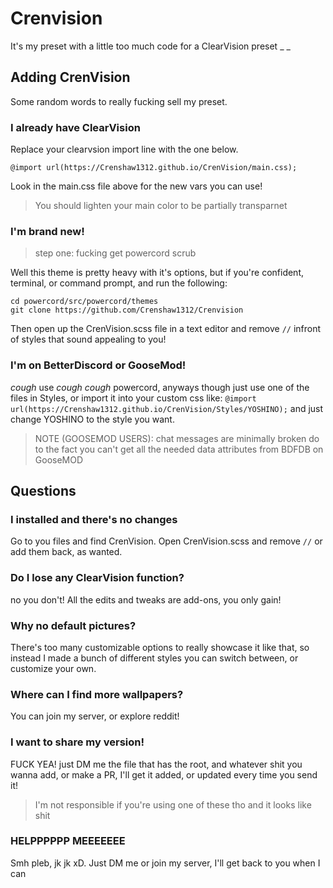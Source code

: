 # Crenvision
It's my preset with a little too much code for a ClearVision preset
_ _
## Adding CrenVision
Some random words to really fucking sell my preset.
### I already have ClearVision
Replace your clearvsion import line with the one below.
```
@import url(https://Crenshaw1312.github.io/CrenVision/main.css);
```
Look in the main.css file above for the new vars you can use!
> You should lighten your main color to be partially transparnet
 
### I'm brand new!
> step one: fucking get powercord scrub

Well this theme is pretty heavy with it's options, but if you're confident, terminal, or command prompt, and run the following:
```
cd powercord/src/powercord/themes
git clone https://github.com/Crenshaw1312/Crenvision
```
Then open up the CrenVision.scss file in a text editor and remove `//` infront of styles that sound appealing to you!

### I'm on BetterDiscord or GooseMod!
*cough* use *cough cough* powercord, anyways though just use one of the files in Styles, or import it into your custom css like:
`@import url(https://Crenshaw1312.github.io/CrenVision/Styles/YOSHINO);` and just change YOSHINO to the style you want.
> NOTE (GOOSEMOD USERS): chat messages are minimally broken do to the fact you can't get all the needed data attributes from BDFDB on GooseMOD


## Questions
### I installed and there's no changes
Go to you files and find CrenVision. Open CrenVision.scss and remove `//` or add them back, as wanted.
### Do I lose any ClearVision function?
no you don't! All the edits and tweaks are add-ons, you only gain!

### Why no default pictures?
There's too many customizable options to really showcase it like that, so instead I made a bunch of different styles you can switch between, or customize your own.

### Where can I find more wallpapers?
You can join my server, or explore reddit!

### I want to share my version!
FUCK YEA! just DM me the file that has the root, and whatever shit you wanna add, or make a PR, I'll get it added, or updated every time you send it!
>I'm not responsible if you're using one of these tho and it looks like shit

### HELPPPPPP MEEEEEEE
Smh pleb, jk jk xD. Just DM me or join my server, I'll get back to you when I can